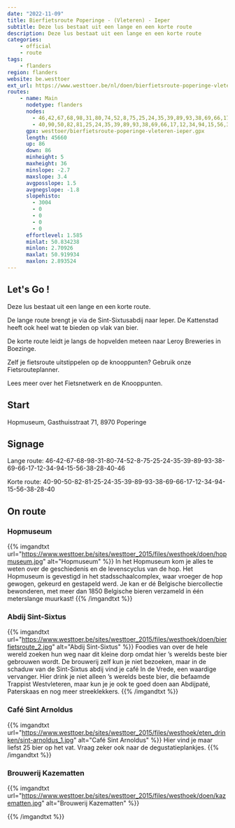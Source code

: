 ```yaml
---
date: "2022-11-09"
title: Bierfietsroute Poperinge - (Vleteren) - Ieper
subtitle: Deze lus bestaat uit een lange en een korte route
description: Deze lus bestaat uit een lange en een korte route
categories:
    - official
    - route
tags:
    - flanders
region: flanders
website: be.westtoer
ext_url: https://www.westtoer.be/nl/doen/bierfietsroute-poperinge-vleteren-ieper
routes:
    - name: Main
      nodetype: flanders
      nodes:
        - 46,42,67,68,98,31,80,74,52,8,75,25,24,35,39,89,93,38,69,66,17,12,34,94,15,56,38,28,40,46
        - 40,90,50,82,81,25,24,35,39,89,93,38,69,66,17,12,34,94,15,56,38,28,40
      gpx: westtoer/bierfietsroute-poperinge-vleteren-ieper.gpx
      length: 45660
      up: 86
      down: 86
      minheight: 5
      maxheight: 36
      minslope: -2.7
      maxslope: 3.4
      avgposslope: 1.5
      avgnegslope: -1.8
      slopehisto:
        - 3004
        - 0
        - 0
        - 0
        - 0
      effortlevel: 1.585
      minlat: 50.834238
      minlon: 2.70926
      maxlat: 50.919934
      maxlon: 2.893524
---
```


## Let's Go ! 

Deze lus bestaat uit een lange en een korte route.

De lange route brengt je via de Sint-Sixtusabdij naar Ieper. De Kattenstad heeft ook heel wat te bieden op vlak van bier.

De korte route leidt je langs de hopvelden meteen naar Leroy Breweries in Boezinge.

Zelf je fietsroute uitstippelen op de knooppunten? Gebruik onze Fietsrouteplanner.

Lees meer over het Fietsnetwerk en de Knooppunten.

## Start

Hopmuseum, Gasthuisstraat 71, 8970 Poperinge

## Signage

Lange route: 46-42-67-68-98-31-80-74-52-8-75-25-24-35-39-89-93-38-69-66-17-12-34-94-15-56-38-28-40-46 

Korte route: 40-90-50-82-81-25-24-35-39-89-93-38-69-66-17-12-34-94-15-56-38-28-40

## On route

### Hopmuseum

{{% imgandtxt url="https://www.westtoer.be/sites/westtoer_2015/files/westhoek/doen/hopmuseum.jpg" alt="Hopmuseum" %}}
In het Hopmuseum kom je alles te weten over de geschiedenis en de levenscyclus van de hop. Het Hopmuseum is gevestigd in het stadsschaalcomplex, waar vroeger de hop gewogen, gekeurd en gestapeld werd. Je kan er dé Belgische biercollectie bewonderen, met meer dan 1850 Belgische bieren verzameld in één meterslange muurkast!
{{% /imgandtxt %}}

### Abdij Sint-Sixtus

{{% imgandtxt url="https://www.westtoer.be/sites/westtoer_2015/files/westhoek/doen/bierfietsroute_2.jpg" alt="Abdij Sint-Sixtus" %}}
Foodies van over de hele wereld zoeken hun weg naar dit kleine dorp omdat hier ’s werelds beste bier gebrouwen wordt. De brouwerij zelf kun je niet bezoeken, maar in de schaduw van de Sint-Sixtus abdij vind je café In de Vrede, een waardige vervanger. Hier drink je niet alleen ’s werelds beste bier, die befaamde Trappist Westvleteren, maar kun je je ook te goed doen aan Abdijpaté, Paterskaas en nog meer streeklekkers.
{{% /imgandtxt %}}

### Café Sint Arnoldus

{{% imgandtxt url="https://www.westtoer.be/sites/westtoer_2015/files/westhoek/eten_drinken/sint-arnoldus_1.jpg" alt="Café Sint Arnoldus" %}}
Hier vind je maar liefst 25 bier op het vat. Vraag zeker ook naar de degustatieplankjes.
{{% /imgandtxt %}}

### Brouwerij Kazematten

{{% imgandtxt url="https://www.westtoer.be/sites/westtoer_2015/files/westhoek/doen/kazematten.jpg" alt="Brouwerij Kazematten" %}}

{{% /imgandtxt %}}


